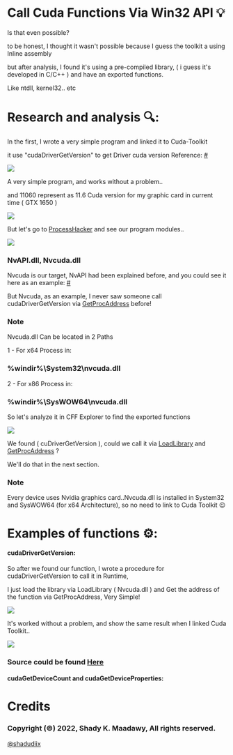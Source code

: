 # Call Cuda Functions Via Win32 API :bulb:

Is that even possible? 

to be honest, I thought it wasn't possible because I guess the toolkit a using Inline assembly

but after analysis, I found it's using a pre-compiled library, ( i guess it's developed in C/C++ ) and have an exported functions.

Like ntdll, kernel32.. etc

Research and analysis :mag::
=======

In the first, I wrote a very simple program and linked it to Cuda-Toolkit

it use "cudaDriverGetVersion" to get Driver cuda version Reference: [#](https://docs.nvidia.com/cuda/cuda-runtime-api/group__CUDART____VERSION.html)

![](https://raw.githubusercontent.com/shadudiix/Call-Cuda-Functions-Without-CUDA-Toolkit/main/Pictures/1.png)

A very simple program, and works without a problem..

and 11060 represent as 11.6 Cuda version for my graphic card in current time ( GTX 1650 )

![](https://raw.githubusercontent.com/shadudiix/Call-Cuda-Functions-Without-CUDA-Toolkit/main/Pictures/2.png)

But let's go to [ProcessHacker](https://github.com/processhacker) and see our program modules..

![](https://raw.githubusercontent.com/shadudiix/Call-Cuda-Functions-Without-CUDA-Toolkit/main/Pictures/3.png)

### NvAPI.dll, Nvcuda.dll

Nvcuda is our target, NvAPI had been explained before, and you could see it here as an example: [#](https://github.com/JeremyMain/NVAPIQuery-Windows-)

But Nvcuda, as an example, I never saw someone call cudaDriverGetVersion via [GetProcAddress](https://docs.microsoft.com/en-us/windows/win32/api/libloaderapi/nf-libloaderapi-getprocaddress) before!

### Note

Nvcuda.dll Can be located in 2 Paths

1 - For x64 Process in: 

### %windir%\System32\nvcuda.dll

2 - For x86 Process in:

### %windir%\SysWOW64\nvcuda.dll

So let's analyze it in CFF Explorer to find the exported functions 

![](https://raw.githubusercontent.com/shadudiix/Call-Cuda-Functions-Without-CUDA-Toolkit/main/Pictures/4.png)

We found ( cuDriverGetVersion ), could we call it via [LoadLibrary](https://docs.microsoft.com/en-us/windows/win32/api/libloaderapi/nf-libloaderapi-loadlibrarya) and [GetProcAddress](https://docs.microsoft.com/en-us/windows/win32/api/libloaderapi/nf-libloaderapi-getprocaddress) ? 

We'll do that in the next section.

### Note

Every device uses Nvidia graphics card..Nvcuda.dll is installed in System32 and SysWOW64 (for x64 Architecture), so no need to link to Cuda Toolkit :wink:


# Examples of functions :gear:: 

#### cudaDriverGetVersion: 

So after we found our function, I wrote a procedure for cudaDriverGetVersion to call it in Runtime, 

I just load the library via LoadLibrary ( Nvcuda.dll ) and Get the address of the function via GetProcAddress, Very Simple!

![](https://raw.githubusercontent.com/shadudiix/Call-Cuda-Functions-Without-CUDA-Toolkit/main/Pictures/5.png)

It's worked without a problem, and show the same result when I linked Cuda Toolkit..

![](https://raw.githubusercontent.com/shadudiix/Call-Cuda-Functions-Without-CUDA-Toolkit/main/Pictures/6.png)

### Source could be found [Here](https://github.com/shadudiix/Call-Cuda-Functions-Without-CUDA-Toolkit/blob/main/cudaDriverGetVersion.cpp)

#### cudaGetDeviceCount and cudaGetDeviceProperties:

# Credits
### Copyright (©) 2022, Shady K. Maadawy, All rights reserved.
  [@shadudiix](https://github.com/shadudiix)
